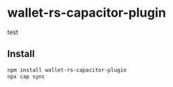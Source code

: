 # wallet-rs-capacitor-plugin

test

## Install

```bash
npm install wallet-rs-capacitor-plugin
npx cap sync
```